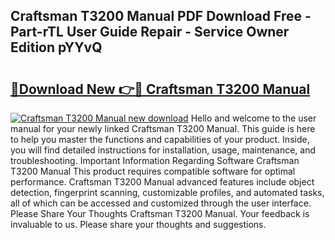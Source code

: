 ## Craftsman T3200 Manual PDF Download Free - Part-rTL User Guide Repair - Service Owner Edition pYYvQ

# <h2><a href="http://bc14461.oget.top/?id=Craftsman+T3200+Manual">🔗Download New 👉🔴 Craftsman T3200 Manual</a></h2>

[![Craftsman T3200 Manual new download](https://i.imgur.com/5g1atiW.png)](http://bc14461.oget.top/?id=Craftsman+T3200+Manual)
Hello and welcome to the user manual for your newly linked Craftsman T3200 Manual. This guide is here to help you master the functions and capabilities of your product. Inside, you will find detailed instructions for installation, usage, maintenance, and troubleshooting. Important Information Regarding Software Craftsman T3200 Manual This product requires compatible software for optimal performance. Craftsman T3200 Manual advanced features include object detection, fingerprint scanning, customizable profiles, and automated tasks, all of which can be accessed and customized through the user interface. Please Share Your Thoughts Craftsman T3200 Manual. Your feedback is invaluable to us. Please share your thoughts and suggestions.
